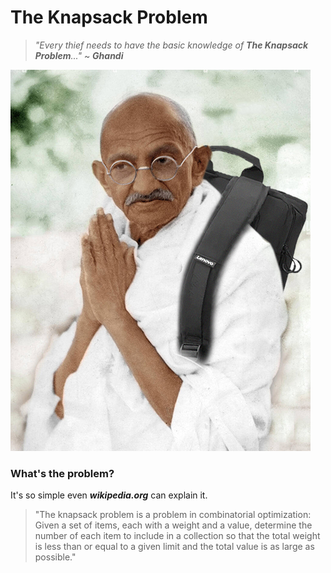 # The Knapsack Problem
> *"Every thief needs to have the basic knowledge of **The Knapsack Problem**..."* ~ ***Ghandi***

![Ghandi with a backpack](https://github.com/frieZZerr/Greedy-Algorithms/blob/main/Backpack/mahatma_ghandi_with_a_backpack_1.jpg)

### What's the problem?
It's so simple even ***wikipedia.org*** can explain it.

> "The knapsack problem is a problem in combinatorial optimization: Given a set of items, each with a weight and a value, determine the number of each item to include
> in a collection so that the total weight is less than or equal to a given limit and the total value is as large as possible."

